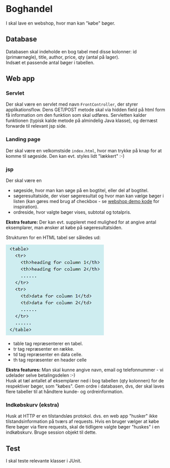 # Boghandel
I skal lave en webshop, hvor man kan "købe" bøger. <br>

## Database
Databasen skal indeholde en bog tabel med disse kolonner: id (primærnøgle), title, author, price, qty (antal på lager). <br>
Indsæt et passende antal bøger i tabellen.

## Web app 
### Servlet
Der skal være en servlet med navn ```FrontController```, der styrer applikationsflow. Dens GET/POST metode skal via hidden field 
på html form få information om den funktion som skal udføres. Servletten kalder funktionen (typisk kalde metode på almindelig Java klasse), og dernæst forwarde til relevant jsp side.

### Landing page
Der skal være en velkomstside ```index.html```, hvor man trykke på knap for at komme til søgeside. Den kan evt. styles lidt "lækkert" :-)

### jsp
Der skal være en 
- søgeside, hvor man kan søge på en bogtitel, eller del af bogtitel. <br>
- søgeresultatside, der viser søgeresultat og hvor man kan vælge bøger i listen (kan gøres med brug af checkbox - se [webshop demo kode](webshop.zip) for inspiration).
- ordreside, hvor valgte bøger vises, subtotal og totalpris.
<p><b>Ekstra feature:</b> Der kan evt. suppleret med mulighed for at angive antal eksemplarer, man ønsker at købe på søgeresultatsiden. <br> 
 </p>


Strukturen for en HTML tabel ser således ud:

![](img/HTML_table.JPG) 

- table tag repræsenterer en tabel. <br> 
- tr tag repræsenter en række.<br> 
- td tag repræsenter en data celle. <br>
- th tag repræsenter en header celle <br>

<b>Ekstra features:</b>
Man skal kunne angive navn, email og telefonnummer - vi udelader selve betalingsdelen :-) <br>
Husk at tæl antallet af eksemplarer ned i bog tabellen (qty kolonnen) for de respektiver bøger, som "købes".
Gem ordre i databasen, dvs, der skal laves flere tabeller til at håndtere kunde- og ordreinformation. 

### Indkøbskurv (ekstra)
Husk at HTTP er en tilstandsløs protokol. dvs. en web app "husker" ikke tilstandsinformation på tværs af requests. Hvis en bruger vælger at købe flere bøger via flere requests, skal de tidligere valgte bøger "huskes" i en indkøbskurv. Bruge session objekt til dette.

## Test
I skal teste relevante klasser i JUnit.



